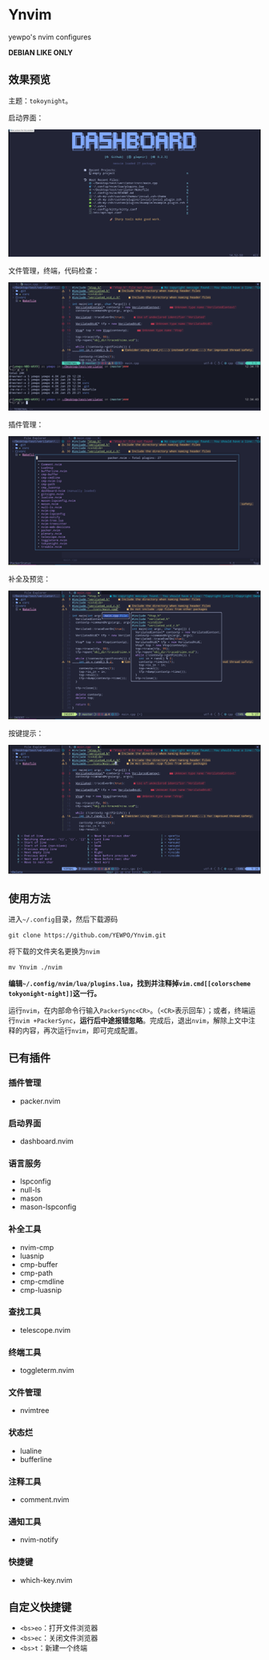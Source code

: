 # Ynvim

yewpo's nvim configures

**DEBIAN LIKE ONLY**

## 效果预览

主题：`tokoynight`。

启动界面：

![image-20230129124212447](https://raw.githubusercontent.com/YEWPO/yewpoblogonlinePic/main/image-20230129124212447.png)

文件管理，终端，代码检查：

![image-20230129123519451](https://raw.githubusercontent.com/YEWPO/yewpoblogonlinePic/main/image-20230129123519451.png)

插件管理：

![image-20230129123740162](https://raw.githubusercontent.com/YEWPO/yewpoblogonlinePic/main/image-20230129123740162.png)

补全及预览：

![image-20230129123917980](https://raw.githubusercontent.com/YEWPO/yewpoblogonlinePic/main/image-20230129123917980.png)

按键提示：

![image-20230129123957283](https://raw.githubusercontent.com/YEWPO/yewpoblogonlinePic/main/image-20230129123957283.png)

## 使用方法

进入`~/.config`目录，然后下载源码

```shell
git clone https://github.com/YEWPO/Ynvim.git
```

将下载的文件夹名更换为`nvim`

```shell
mv Ynvim ./nvim
```

**编辑`~/.config/nvim/lua/plugins.lua`，找到并注释掉`vim.cmd[[colorscheme tokyonight-night]]`这一行。**

运行`nvim`，在内部命令行输入`PackerSync<CR>`。（`<CR>`表示回车）；或者，终端运行`nvim +PackerSync`，**运行后中途报错忽略**。完成后，退出`nvim`，解除上文中注释的内容，再次运行`nvim`，即可完成配置。

## 已有插件

### 插件管理

- packer.nvim

### 启动界面

- dashboard.nvim

### 语言服务

- lspconfig
- null-ls
- mason
- mason-lspconfig

### 补全工具

- nvim-cmp
- luasnip
- cmp-buffer
- cmp-path
- cmp-cmdline
- cmp-luasnip

### 查找工具

- telescope.nvim

### 终端工具

- toggleterm.nvim

### 文件管理

- nvimtree

### 状态烂

- lualine
- bufferline

### 注释工具

- comment.nvim

### 通知工具

- nvim-notify

### 快捷键

- which-key.nvim

## 自定义快捷键

- `<bs>eo`：打开文件浏览器
- `<bs>ec`：关闭文件浏览器
- `<bs>t`：新建一个终端